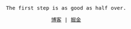 <p align="center">
  <samp>
    <span>The first step is as good as half over.</span>
  </samp>
</p>

<p align="center">
  <samp>
    <a href="https://github.com/mzhujihui/road-to-fe">博客</a> |
    <a href="https://juejin.cn/user/184373686320776">掘金</a>
  </samp>
</p>
